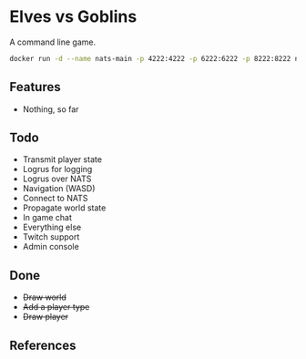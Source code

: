 # Elves vs Goblins

A command line game.

```sh
docker run -d --name nats-main -p 4222:4222 -p 6222:6222 -p 8222:8222 nats
```

## Features

- Nothing, so far

## Todo

- Transmit player state
- Logrus for logging
- Logrus over NATS
- Navigation (WASD)
- Connect to NATS
- Propagate world state
- In game chat
- Everything else
- Twitch support
- Admin console

## Done

- ~~Draw world~~
- ~~Add a player type~~
- ~~Draw player~~

## References

